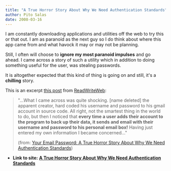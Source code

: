 ```yaml
---
title: "A True Horror Story About Why We Need Authentication Standards"
author: Pito Salas
date: 2008-03-16
---
```




I am constantly downloading applications and utilities off the web to try this
or that out. I am as paranoid as the next guy so I do think about where this
app came from and what havock it may or may not be planning.

Still, I often will choose to **ignore my most paranoid impulses** and go
ahead. I came across a story of such a utility which in addition to doing
something useful for the user, was stealing passwords.

It is altogether expected that this kind of thing is going on and still, it's
a **chilling** story.

This is an excerpt [this
post](<http://feeds.feedburner.com/~r/readwriteweb/~3/248047977/your_email_password_a_true_hor.php>)
from [ReadWriteWeb](<http://www.readwriteweb.com/>):

> "…What I came across was quite shocking. [name deleted] the apparent
> creator, hard coded his username and password to his gmail account in source
> code. All right, not the smartest thing in the world to do, but then I
> noticed that **every time a user adds their account to the program to back
> up their data, it sends and email with their username and password to his
> personal email box!** Having just entered my own information I became
> concerned…"
>
> (from: [Your Email Password: A True Horror Story About Why We Need
> Authentication
> Standards](<http://feeds.feedburner.com/~r/readwriteweb/~3/248047977/your_email_password_a_true_hor.php>))


* **Link to site:** **[A True Horror Story About Why We Need Authentication Standards](None)**
